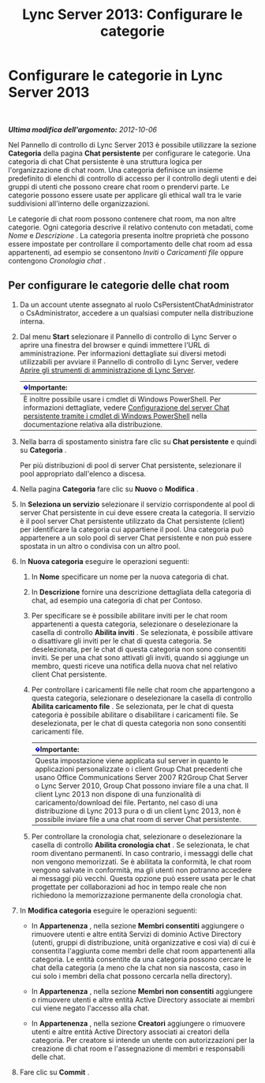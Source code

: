 ﻿---
title: 'Lync Server 2013: Configurare le categorie'
TOCTitle: Configurare le categorie
ms:assetid: 4547f514-f0c0-404d-890f-092ddeeac852
ms:mtpsurl: https://technet.microsoft.com/it-it/library/JJ204859(v=OCS.15)
ms:contentKeyID: 49300379
ms.date: 08/24/2015
mtps_version: v=OCS.15
ms.translationtype: HT
---

# Configurare le categorie in Lync Server 2013

 

_**Ultima modifica dell'argomento:** 2012-10-06_

Nel Pannello di controllo di Lync Server 2013 è possibile utilizzare la sezione **Categoria** della pagina **Chat persistente** per configurare le categorie. Una categoria di chat Chat persistente è una struttura logica per l'organizzazione di chat room. Una categoria definisce un insieme predefinito di elenchi di controllo di accesso per il controllo degli utenti e dei gruppi di utenti che possono creare chat room o prendervi parte. Le categorie possono essere usate per applicare gli ethical wall tra le varie suddivisioni all'interno delle organizzazioni.

Le categorie di chat room possono contenere chat room, ma non altre categorie. Ogni categoria descrive il relativo contenuto con metadati, come *Nome* e *Descrizione* . La categoria presenta inoltre proprietà che possono essere impostate per controllare il comportamento delle chat room ad essa appartenenti, ad esempio se consentono *Inviti* o *Caricamenti file* oppure contengono *Cronologia chat* .

## Per configurare le categorie delle chat room

1.  Da un account utente assegnato al ruolo CsPersistentChatAdministrator o CsAdministrator, accedere a un qualsiasi computer nella distribuzione interna.

2.  Dal menu **Start** selezionare il Pannello di controllo di Lync Server o aprire una finestra del browser e quindi immettere l'URL di amministrazione. Per informazioni dettagliate sui diversi metodi utilizzabili per avviare il Pannello di controllo di Lync Server, vedere [Aprire gli strumenti di amministrazione di Lync Server](lync-server-2013-open-lync-server-administrative-tools.md).
    
    <table>
    <thead>
    <tr class="header">
    <th><img src="images/Gg412908.important(OCS.15).gif" title="important" alt="important" />Importante:</th>
    </tr>
    </thead>
    <tbody>
    <tr class="odd">
    <td>È inoltre possibile usare i cmdlet di Windows PowerShell. Per informazioni dettagliate, vedere <a href="configuring-persistent-chat-server-by-using-windows-powershell-cmdlets.md">Configurazione del server Chat persistente tramite i cmdlet di Windows PowerShell</a> nella documentazione relativa alla distribuzione.</td>
    </tr>
    </tbody>
    </table>


3.  Nella barra di spostamento sinistra fare clic su **Chat persistente** e quindi su **Categoria** .
    
    Per più distribuzioni di pool di server Chat persistente, selezionare il pool appropriato dall'elenco a discesa.

4.  Nella pagina **Categoria** fare clic su **Nuovo** o **Modifica** .

5.  In **Seleziona un servizio** selezionare il servizio corrispondente al pool di server Chat persistente in cui deve essere creata la categoria. Il servizio è il pool server Chat persistente utilizzato da Chat persistente (client) per identificare la categoria cui appartiene il pool. Una categoria può appartenere a un solo pool di server Chat persistente e non può essere spostata in un altro o condivisa con un altro pool.

6.  In **Nuova categoria** eseguire le operazioni seguenti:
    
    1.  In **Nome** specificare un nome per la nuova categoria di chat.
    
    2.  In **Descrizione** fornire una descrizione dettagliata della categoria di chat, ad esempio una categoria di chat per Contoso.
    
    3.  Per specificare se è possibile abilitare inviti per le chat room appartenenti a questa categoria, selezionare o deselezionare la casella di controllo **Abilita inviti** . Se selezionata, è possibile attivare o disattivare gli inviti per le chat di questa categoria. Se deselezionata, per le chat di questa categoria non sono consentiti inviti. Se per una chat sono attivati gli inviti, quando si aggiunge un membro, questi riceve una notifica della nuova chat nel relativo client Chat persistente.
    
    4.  Per controllare i caricamenti file nelle chat room che appartengono a questa categoria, selezionare o deselezionare la casella di controllo **Abilita caricamento file** . Se selezionata, per le chat di questa categoria è possibile abilitare o disabilitare i caricamenti file. Se deselezionata, per le chat di questa categoria non sono consentiti caricamenti file.
        
        <table>
        <thead>
        <tr class="header">
        <th><img src="images/Gg412908.important(OCS.15).gif" title="important" alt="important" />Importante:</th>
        </tr>
        </thead>
        <tbody>
        <tr class="odd">
        <td>Questa impostazione viene applicata sul server in quanto le applicazioni personalizzate o i client Group Chat precedenti che usano Office Communications Server 2007 R2Group Chat Server o Lync Server 2010, Group Chat possono inviare file a una chat. Il client Lync 2013 non dispone di una funzionalità di caricamento/download dei file. Pertanto, nel caso di una distribuzione di Lync 2013 pura o di un client Lync 2013, non è possibile inviare file a una chat room di server Chat persistente.</td>
        </tr>
        </tbody>
        </table>
    
    5.  Per controllare la cronologia chat, selezionare o deselezionare la casella di controllo **Abilita cronologia chat** . Se selezionata, le chat room diventano permanenti. In caso contrario, i messaggi delle chat non vengono memorizzati. Se è abilitata la conformità, le chat room vengono salvate in conformità, ma gli utenti non potranno accedere ai messaggi più vecchi. Questa opzione può essere usata per le chat progettate per collaborazioni ad hoc in tempo reale che non richiedono la memorizzazione permanente della cronologia chat.

7.  In **Modifica categoria** eseguire le operazioni seguenti:
    
      - In **Appartenenza** , nella sezione **Membri consentiti** aggiungere o rimuovere utenti e altre entità Servizi di dominio Active Directory (utenti, gruppi di distribuzione, unità organizzative e così via) di cui è consentita l'aggiunta come membri delle chat room appartenenti alla categoria. Le entità consentite da una categoria possono cercare le chat della categoria (a meno che la chat non sia nascosta, caso in cui solo i membri della chat possono cercarla nella directory).
    
      - In **Appartenenza** , nella sezione **Membri non consentiti** aggiungere o rimuovere utenti e altre entità Active Directory associate ai membri cui viene negato l'accesso alla chat.
    
      - In **Appartenenza** , nella sezione **Creatori** aggiungere o rimuovere utenti e altre entità Active Directory associati ai creatori della categoria. Per creatore si intende un utente con autorizzazioni per la creazione di chat room e l'assegnazione di membri e responsabili delle chat.

8.  Fare clic su **Commit** .

